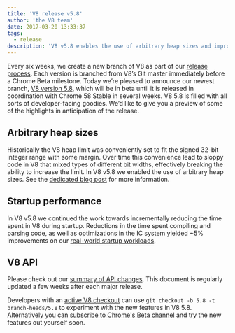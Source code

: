 ```yaml
---
title: 'V8 release v5.8'
author: 'the V8 team'
date: 2017-03-20 13:33:37
tags:
  - release
description: 'V8 v5.8 enables the use of arbitrary heap sizes and improves startup performance.'
---
```

Every six weeks, we create a new branch of V8 as part of our [release process](/docs/release-process). Each version is branched from V8’s Git master immediately before a Chrome Beta milestone. Today we’re pleased to announce our newest branch, [V8 version 5.8](https://chromium.googlesource.com/v8/v8.git/+log/branch-heads/5.8), which will be in beta until it is released in coordination with Chrome 58 Stable in several weeks. V8 5.8 is filled with all sorts of developer-facing goodies. We’d like to give you a preview of some of the highlights in anticipation of the release.

<!--truncate-->
## Arbitrary heap sizes

Historically the V8 heap limit was conveniently set to fit the signed 32-bit integer range with some margin. Over time this convenience lead to sloppy code in V8 that mixed types of different bit widths, effectively breaking the ability to increase the limit. In V8 v5.8 we enabled the use of arbitrary heap sizes. See the [dedicated blog post](/blog/heap-size-limit) for more information.

## Startup performance

In V8 v5.8 we continued the work towards incrementally reducing the time spent in V8 during startup. Reductions in the time spent compiling and parsing code, as well as optimizations in the IC system yielded ~5% improvements on our [real-world startup workloads](/blog/real-world-performance).

## V8 API

Please check out our [summary of API changes](https://docs.google.com/document/d/1g8JFi8T_oAE_7uAri7Njtig7fKaPDfotU6huOa1alds/edit). This document is regularly updated a few weeks after each major release.

Developers with an [active V8 checkout](/docs/source-code#using-git) can use `git checkout -b 5.8 -t branch-heads/5.8` to experiment with the new features in V8 5.8. Alternatively you can [subscribe to Chrome's Beta channel](https://www.google.com/chrome/browser/beta.html) and try the new features out yourself soon.
